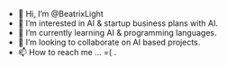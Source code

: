 - 👋 Hi, I’m @BeatrixLight
- 👀 I’m interested in AI & startup business plans with AI.
- 🌱 I’m currently learning AI & programming languages.
- 💞️ I’m looking to collaborate on AI based projects.
- 📫 How to reach me ...  =(  .

<!---
BeatrixLight/BeatrixLight is a ✨ special ✨ repository because its `README.md` (this file) appears on your GitHub profile.
You can click the Preview link to take a look at your changes.
--->
